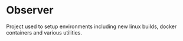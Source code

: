 # Observer
Project used to setup environments including new linux builds, docker containers and various utilities.
